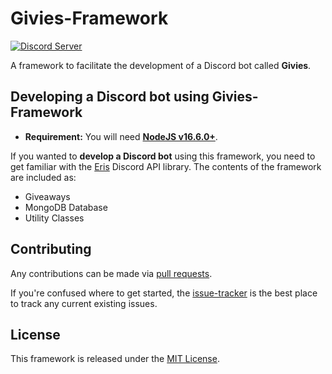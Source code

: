 # Givies-Framework

[![Discord Server](https://discord.com/api/guilds/772680478888034324/widget.png?style=shield)](https://discord.gg/22v8peAJp8)

A framework to facilitate the development of a Discord bot called **Givies**.

## Developing a Discord bot using Givies-Framework

- **Requirement:** You will need **[NodeJS v16.6.0+](https://nodejs.org)**.

If you wanted to **develop a Discord bot** using this framework, you need to get familiar with the [Eris](https://github.com/abalabahaha/eris) Discord API library. The contents of the framework are included as:

- Giveaways
- MongoDB Database
- Utility Classes

## Contributing

Any contributions can be made via [pull requests](https://github.com/NotMarx/givies-framework/pulls).

If you're confused where to get started, the [issue-tracker](https://github.com/NotMarx/givies-framework/issues) is the best place to track any current existing issues.

## License

This framework is released under the [MIT License](https://github.com/NotMarx/givies-framework/blob/master/LICENSE).
